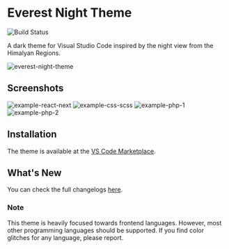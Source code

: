 # Everest Night Theme

![Build Status](https://img.shields.io/github/package-json/v/sjns19/everest-night-theme?color=%2355a847&label=Version)

A dark theme for Visual Studio Code inspired by the night view from the Himalyan Regions.

![everest-night-theme](https://user-images.githubusercontent.com/47782595/154212861-e12d9e72-811a-4674-a417-ed99dae2013d.png)

## Screenshots
![example-react-next](https://user-images.githubusercontent.com/47782595/154214744-a4fb33c7-f8d7-441d-9ebc-c911fc38b58a.jpeg)
![example-css-scss](https://user-images.githubusercontent.com/47782595/154214808-2baae49b-f071-4bc7-99f5-68ae147c142d.jpeg)
![example-php-1](https://user-images.githubusercontent.com/47782595/154214888-6ac10caa-ecd7-4c73-82ba-ee03ea0ffdfe.jpeg)
![example-php-2](https://user-images.githubusercontent.com/47782595/154214952-e94345ab-406d-4c0e-8209-18c59757336e.jpeg)

## Installation
The theme is available at the [VS Code Marketplace](https://marketplace.visualstudio.com/items?itemName=SujanShrestha.everest-night-theme).

## What's New
You can check the full changelogs [here](https://github.com/sjns19/everest-night-theme/blob/master/CHANGELOG.md).


### Note
This theme is heavily focused towards frontend languages. However, most other programming languages should be supported. If you find color glitches for any language, please report.
